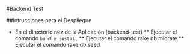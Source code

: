 #Backend Test

##Intrucciones para el Despliegue

* En el directorio raíz de la Aplicación (backend-test)
** Ejecutar el comando ``` bundle install ```
** Ejecutar el comando rake db:migrate
** Ejecutar el comando rake db:seed
